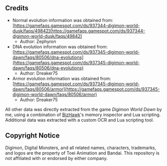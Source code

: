 ## Credits

- Normal evolution information was obtained from: [https://gamefaqs.gamespot.com/ds/937344-digimon-world-dusk/faqs/49842](https://gamefaqs.gamespot.com/ds/937344-digimon-world-dusk/faqs/49842)  
  - Author: Zephyron
- DNA evolution information was obtained from: [https://gamefaqs.gamespot.com/ds/937345-digimon-world-dawn/faqs/80506/dna-evolutions](https://gamefaqs.gamespot.com/ds/937345-digimon-world-dawn/faqs/80506/dna-evolutions)  
  - Author: Dreaker75
- Armor evolution information was obtained from: [https://gamefaqs.gamespot.com/ds/937345-digimon-world-dawn/faqs/80506/armor](https://gamefaqs.gamespot.com/ds/937345-digimon-world-dawn/faqs/80506/armor)  
  - Author: Dreaker75

All other data was directly extracted from the game *Digimon World Dawn* by me, using a combination of [BizHawk](https://github.com/TASEmulators/BizHawk)'s memory inspector and Lua scripting. Additional data was extracted with a custom OCR and Lua scripting tool.

## Copyright Notice

Digimon, Digital Monsters, and all related names, characters, trademarks, and logos are the property of Toei Animation and Bandai. This repository is not affiliated with or endorsed by either company.
